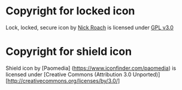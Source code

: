 # Copyright for locked icon
Lock, locked, secure icon by [Nick Roach](http://www.elegantthemes.com/) is licensed under [GPL v3.0](https://www.gnu.org/copyleft/gpl.html)

# Copyright for shield icon 
Shield icon by [Paomedia] (https://www.iconfinder.com/paomedia) is licensed under [Creative Commons (Attribution 3.0 Unported)][http://creativecommons.org/licenses/by/3.0/]
